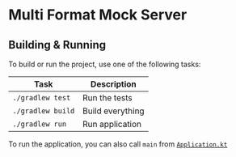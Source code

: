 # Multi Format Mock Server

## Building & Running

To build or run the project, use one of the following tasks:

| Task              | Description      |
|-------------------|------------------|
| `./gradlew test`  | Run the tests    |
| `./gradlew build` | Build everything |
| `./gradlew run`   | Run application  |

To run the application, you can also call `main` from [
`Application.kt`](./src/main/kotlin/cz/cvut/fit/atlasest/application/Application.kt)

